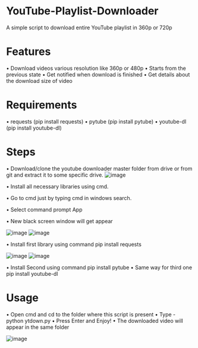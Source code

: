 # YouTube-Playlist-Downloader
A simple script to download entire YouTube playlist in 360p or 720p
# Features
•	Download videos various resolution like 360p or 480p
•	Starts from the previous state
•	Get notified when download is finished
•	Get details about the download size of video
# Requirements
•	requests (pip install requests)
•	pytube (pip install pytube)
•	youtube-dl (pip install youtube-dl)
# Steps
•	Download/clone the youtube downloader master folder from drive or from git and extract it to some specific drive.
![image](https://user-images.githubusercontent.com/82939124/122351193-8a14c780-cf6b-11eb-96b3-1d9021f15402.png)

•	Install all necessary libraries using cmd.

•	Go to cmd just by typing cmd in windows search.

•	Select command prompt App

•	New black screen window will get appear

![image](https://user-images.githubusercontent.com/82939124/122351328-a9abf000-cf6b-11eb-9d87-d2be5f2dd8cf.png)
![image](https://user-images.githubusercontent.com/82939124/122351367-b16b9480-cf6b-11eb-8dc6-9551909de962.png)

•	Install first library using command pip install requests

![image](https://user-images.githubusercontent.com/82939124/122351414-bc262980-cf6b-11eb-80d2-cf6caf974986.png)
![image](https://user-images.githubusercontent.com/82939124/122351452-c516fb00-cf6b-11eb-8119-76aab8e95efe.png)

•	Install Second using command pip install pytube
•	Same way for third one pip install youtube-dl
# Usage
•	Open cmd and cd to the folder where this script is present
•	Type - python ytdown.py
•	Press Enter and Enjoy!
•	The downloaded video will appear in the same folder 

![image](https://user-images.githubusercontent.com/82939124/122351841-2b038280-cf6c-11eb-965d-fbf70c6863a2.png)
